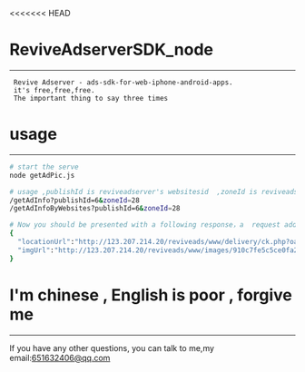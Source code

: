<<<<<<< HEAD
# ReviveAdserverSDK_node
------------
```
 Revive Adserver - ads-sdk-for-web-iphone-android-apps.
 it's free,free,free.
 The important thing to say three times
 ```

# usage
------------
``` bash
# start the serve
node getAdPic.js

# usage ,publishId is reviveadserver's websitesid  ,zoneId is reviveadserver's zoneid
/getAdInfo?publishId=6&zoneId=28
/getAdInfoByWebsites?publishId=6&zoneId=28

# Now you should be presented with a following response，a  request add click will be occur when the locationurl is loaded.
{
  "locationUrl":"http://123.207.214.20/reviveads/www/delivery/ck.php?oaparams=2__bannerid=34__zoneid=30__cb=0737b07df3__oadest=http%3A%2F%2Fmiex.io%2Fkaihujiaoyi%2Fmihuipingtai%2F",
  "imgUrl":"http://123.207.214.20/reviveads/www/images/910c7fe5c5ce0fa291f3feae8acbb460.png"
}
```

# I'm chinese , English is poor , forgive me
------------
 If you have any other questions, you can talk to me,my email:651632406@qq.com